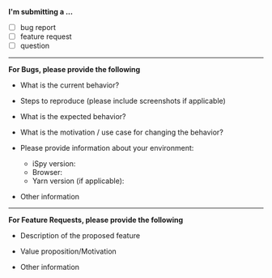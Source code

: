 **I'm submitting a ...**
  - [ ] bug report
  - [ ] feature request
  - [ ] question
---
**For Bugs, please provide the following**
* What is the current behavior?

* Steps to reproduce (please include screenshots if applicable)

* What is the expected behavior?

* What is the motivation / use case for changing the behavior?

* Please provide information about your environment:
  - iSpy version:
  - Browser:
  - Yarn version (if applicable):

* Other information
---
**For Feature Requests, please provide the following**
* Description of the proposed feature

* Value proposition/Motivation

* Other information